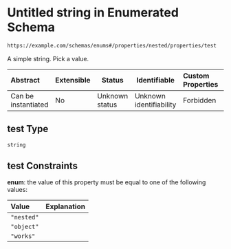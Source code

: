 # Untitled string in Enumerated  Schema

```txt
https://example.com/schemas/enums#/properties/nested/properties/test
```

A simple string. Pick a value.


| Abstract            | Extensible | Status         | Identifiable            | Custom Properties | Additional Properties | Access Restrictions | Defined In                                                                           |
| :------------------ | ---------- | -------------- | ----------------------- | :---------------- | --------------------- | ------------------- | ------------------------------------------------------------------------------------ |
| Can be instantiated | No         | Unknown status | Unknown identifiability | Forbidden         | Allowed               | none                | [enums.schema.json\*](../generated-schemas/enums.schema.json "open original schema") |

## test Type

`string`

## test Constraints

**enum**: the value of this property must be equal to one of the following values:

| Value      | Explanation |
| :--------- | ----------- |
| `"nested"` |             |
| `"object"` |             |
| `"works"`  |             |
